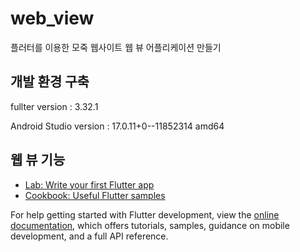 # web_view

플러터를 이용한 모죽 웹사이트 웹 뷰 어플리케이션 만들기

## 개발 환경 구축

fullter version : 3.32.1

Android Studio version : 17.0.11+0--11852314 amd64

## 웹 뷰 기능







- [Lab: Write your first Flutter app](https://docs.flutter.dev/get-started/codelab)
- [Cookbook: Useful Flutter samples](https://docs.flutter.dev/cookbook)

For help getting started with Flutter development, view the
[online documentation](https://docs.flutter.dev/), which offers tutorials,
samples, guidance on mobile development, and a full API reference.
